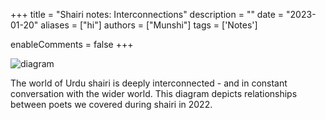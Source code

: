 +++
title = "Shairi notes: Interconnections"
description = ""
date = "2023-01-20"
aliases = ["hi"]
authors = ["Munshi"]
tags = ['Notes']

enableComments = false
+++

![diagram](diagram.jpg)

The world of Urdu shairi is deeply interconnected - and in constant conversation with the wider world. This diagram depicts relationships between poets we covered during shairi in 2022.